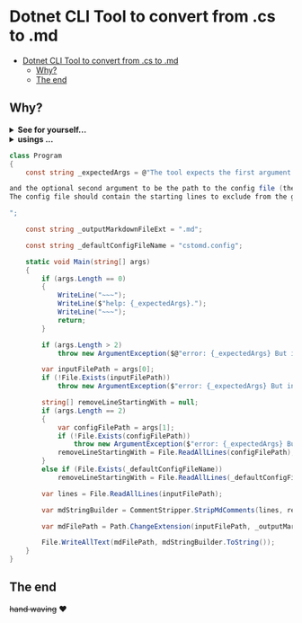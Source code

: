 # Dotnet CLI Tool to convert from .cs to .md


- [Dotnet CLI Tool to convert from .cs to .md](#dotnet-cli-tool-to-convert-from-cs-to-md)
  - [Why?](#why)
  - [The end](#the-end)


## Why?

<details><summary><strong>See for yourself...</strong></summary>


- still a valid C# `code` file,
    * a nice markdown documentation,
        + and [all around awesome!](#end-of-the-document)
</details>


<details><summary><strong>usings ...</strong></summary>

```cs
using System;
using System.IO;
using CsToMd;
using static System.Console;
```
</details>


```cs
class Program
{
    const string _expectedArgs = @"The tool expects the first argument to be the path to the `.cs` file,

and the optional second argument to be the path to the config file (the default is './cstomd.config')
The config file should contain the starting lines to exclude from the generated output.

";

    const string _outputMarkdownFileExt = ".md";

    const string _defaultConfigFileName = "cstomd.config";

    static void Main(string[] args)
    {
        if (args.Length == 0)
        {
            WriteLine("~~~");
            WriteLine($"help: {_expectedArgs}.");
            WriteLine("~~~");
            return;
        }

        if (args.Length > 2)
            throw new ArgumentException($@"error: {_expectedArgs} But instead got the {args.Length} arguments");

        var inputFilePath = args[0];
        if (!File.Exists(inputFilePath))
            throw new ArgumentException($"error: {_expectedArgs} But instead got nonexisting input file '{inputFilePath}'");

        string[] removeLineStartingWith = null;
        if (args.Length == 2)
        {
            var configFilePath = args[1];
            if (!File.Exists(configFilePath))
                throw new ArgumentException($"error: {_expectedArgs} But got the nonexistent config file '{configFilePath}'");
            removeLineStartingWith = File.ReadAllLines(configFilePath);
        }
        else if (File.Exists(_defaultConfigFileName))
            removeLineStartingWith = File.ReadAllLines(_defaultConfigFileName);

        var lines = File.ReadAllLines(inputFilePath);

        var mdStringBuilder = CommentStripper.StripMdComments(lines, removeLineStartingWith);

        var mdFilePath = Path.ChangeExtension(inputFilePath, _outputMarkdownFileExt);

        File.WriteAllText(mdFilePath, mdStringBuilder.ToString());
    }
}
```

## The end

 ~~hand waving~~ :heart:

